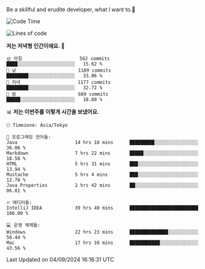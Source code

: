 Be a skillful and erudite developer, what I want to.👶

<!--START_SECTION:waka-->
![Code Time](http://img.shields.io/badge/Code%20Time-1%2C239%20hrs%2037%20mins-blue)

![Lines of code](https://img.shields.io/badge/%EC%A0%80%EB%8A%94%20%EC%97%AC%ED%83%9C%EA%B9%8C%EC%A7%80%20-2.7%20million%20%EC%A4%84%EC%9D%98%20%EC%BD%94%EB%93%9C%EB%A5%BC%20%EC%9E%91%EC%84%B1%ED%96%88%EC%96%B4%EC%9A%94.-blue)

**저는 저녁형 인간이에요. 🦉** 

```text
🌞 아침                     562 commits         ████░░░░░░░░░░░░░░░░░░░░░   15.62 % 
🌆 낮　                     1189 commits        ████████░░░░░░░░░░░░░░░░░   33.06 % 
🌃 저녁                     1177 commits        ████████░░░░░░░░░░░░░░░░░   32.72 % 
🌙 밤　                     669 commits         █████░░░░░░░░░░░░░░░░░░░░   18.60 % 
```


📊 **저는 이번주를 이렇게 시간을 보냈어요.** 

```text
🕑︎ Timezone: Asia/Tokyo

💬 프로그래밍 언어들: 
Java                     14 hrs 18 mins      █████████░░░░░░░░░░░░░░░░   36.06 % 
Markdown                 7 hrs 22 mins       █████░░░░░░░░░░░░░░░░░░░░   18.58 % 
HTML                     5 hrs 31 mins       ███░░░░░░░░░░░░░░░░░░░░░░   13.94 % 
Mustache                 5 hrs 4 mins        ███░░░░░░░░░░░░░░░░░░░░░░   12.78 % 
Java Properties          2 hrs 42 mins       ██░░░░░░░░░░░░░░░░░░░░░░░   06.81 % 

🔥 에디터들: 
IntelliJ IDEA            39 hrs 40 mins      █████████████████████████   100.00 % 

💻 운영 체제들: 
Windows                  22 hrs 23 mins      ██████████████░░░░░░░░░░░   56.44 % 
Mac                      17 hrs 16 mins      ███████████░░░░░░░░░░░░░░   43.56 % 
```


 Last Updated on 04/09/2024 16:16:31 UTC
<!--END_SECTION:waka-->
